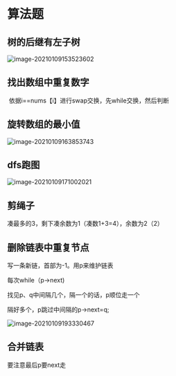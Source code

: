 # 算法题

## 树的后继有左子树

![image-20210109153523602](https://tva1.sinaimg.cn/large/008eGmZEly1gmhhd7snogj30p606egm8.jpg)

## 找出数组中重复数字

​		依据i==nums【i】进行swap交换，先while交换，然后判断

## 旋转数组的最小值

![image-20210109163853743](https://tva1.sinaimg.cn/large/008eGmZEly1gmhj7auatwj30sm0dg753.jpg)

## dfs跑图

![image-20210109171002021](https://tva1.sinaimg.cn/large/008eGmZEly1gmhk3o2y62j30im08ymxo.jpg)

## 剪绳子

凑最多的3，剩下凑余数为1（凑数1+3=4），余数为2（2）

## 删除链表中重复节点

写一条新链，首部为-1。用p来维护链表

每次while（p->next)

找见p、q中间隔几个，隔一个的话，p顺位走一个

隔好多个，p跳过中间隔的p->next=q;

![image-20210109193330467](/Users/xiongshou/笔记/日记/image-20210109193330467.png)

## 合并链表

要注意最后p要next走

